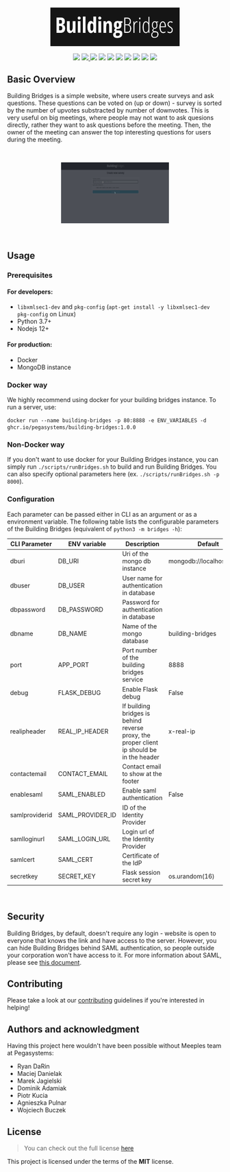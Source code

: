 <p align="center"><img width=60% src="docs/media/logo.png">

<p align="center">
    <img src="https://github.com/pegasystems/building-bridges/actions/workflows/runtests.yml/badge.svg"/>
    <a href="https://opensource.org/licenses/MIT" alt="MIT">
        <img src="https://img.shields.io/badge/license-MIT-blue.svg"/>
    </a>
    <img src="https://img.shields.io/badge/python-v3.8+-brightgreen.svg" />
    <img src="https://img.shields.io/badge/contributions-welcome-green.svg" />
    <img src="https://sonarcloud.io/api/project_badges/measure?project=pegasystems_building-bridges&metric=coverage" />
    <img src="https://sonarcloud.io/api/project_badges/measure?project=pegasystems_building-bridges&metric=bugs" />
    <img src="https://sonarcloud.io/api/project_badges/measure?project=pegasystems_building-bridges&metric=alert_status" />
    <img src="https://sonarcloud.io/api/project_badges/measure?project=pegasystems_building-bridges&metric=security_rating" />
    <img src="https://sonarcloud.io/api/project_badges/measure?project=pegasystems_building-bridges&metric=sqale_rating" />
    <img src="https://sonarcloud.io/api/project_badges/measure?project=pegasystems_building-bridges&metric=reliability_rating" />
</p>


## Basic Overview

Building Bridges is a simple website, where users create surveys and ask questions. These questions can be voted on (up or down) - survey is sorted by the number of upvotes substracted by number of downvotes. This is very useful on big meetings, where people may not want to ask quesions directly, rather they want to ask questions before the meeting. Then, the owner of the meeting can answer the top interesting questions for users during the meeting.

<br/>

<p align="center">
<img width=50% src="docs/media/demo.gif" />
</p>


<br/>



## Usage

### Prerequisites

#### For developers:
- `libxmlsec1-dev` and `pkg-config` (`apt-get install -y libxmlsec1-dev pkg-config` on Linux)
- Python 3.7+
- Nodejs 12+

#### For production:
- Docker
- MongoDB instance

### Docker way

We highly recommend using docker for your building bridges instance. To run a server, use:
```
docker run --name building-bridges -p 80:8888 -e ENV_VARIABLES -d ghcr.io/pegasystems/building-bridges:1.0.0
```

### Non-Docker way

If you don't want to use docker for your Building Bridges instance, you can simply run `./scripts/runBridges.sh` to build and run Building Bridges. You can also specify optional parameters here (ex. `./scripts/runBridges.sh -p 8000`).

### Configuration

Each parameter can be passed either in CLI as an argument or as a environment variable. The following table lists the configurable parameters of the Building Bridges (equivalent of `python3 -m bridges -h`):

| CLI Parameter  | ENV variable     | Description                                                                               | Default                   |
|----------------|------------------|-------------------------------------------------------------------------------------------|---------------------------|
| dburi          | DB_URI           | Uri of the mongo db instance                                                              | mongodb://localhost:27017 |
| dbuser         | DB_USER          | User name for authentication in database                                                  |                           |
| dbpassword     | DB_PASSWORD      | Password for authentication in database                                                   |                           |
| dbname         | DB_NAME          | Name of the mongo database                                                                | building-bridges          |
| port           | APP_PORT         | Port number of the building bridges service                                               | 8888                      |
| debug          | FLASK_DEBUG      | Enable Flask debug                                                                        | False                     |
| realipheader   | REAL_IP_HEADER   | If building bridges is behind reverse proxy, the proper client ip should be in the header | x-real-ip                 |
| contactemail   | CONTACT_EMAIL    | Contact email to show at the footer                                                       |                           |
| enablesaml     | SAML_ENABLED     | Enable saml authentication                                                                | False                     |
| samlproviderid | SAML_PROVIDER_ID | ID of the Identity Provider                                                               |                           |
| samlloginurl   | SAML_LOGIN_URL   | Login url of the Identity Provider                                                        |                           |
| samlcert       | SAML_CERT        | Certificate of the IdP                                                                    |                           |
| secretkey      | SECRET_KEY       | Flask session secret key                                                                  | os.urandom(16)            |


<br>

## Security
Building Bridges, by default, doesn't require any login - website is open to everyone that knows the link and have access to the server. However, you can hide Building Bridges behind SAML authentication, so people outside your corporation won't have access to it. For more information about SAML, please see [this document](docs/SAML.md).


## Contributing
Please take a look at our [contributing](docs/CONTRIBUTING.md) guidelines if you're interested in helping!


## Authors and acknowledgment

Having this project here wouldn't have been possible without Meeples team at Pegasystems:

* Ryan DaRin
* Maciej Danielak
* Marek Jagielski
* Dominik Adamiak
* Piotr Kucia
* Agnieszka Pulnar
* Wojciech Buczek

## License
>You can check out the full license [here](LICENSE)

This project is licensed under the terms of the **MIT** license.